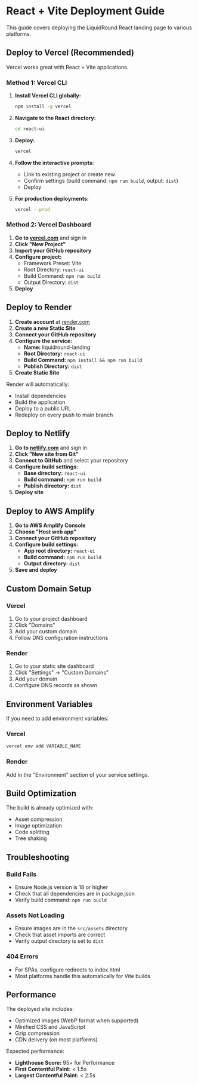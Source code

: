 # React + Vite Deployment Guide

This guide covers deploying the LiquidRound React landing page to various platforms.

## Deploy to Vercel (Recommended)

Vercel works great with React + Vite applications.

### Method 1: Vercel CLI

1. **Install Vercel CLI globally:**
   ```bash
   npm install -g vercel
   ```

2. **Navigate to the React directory:**
   ```bash
   cd react-ui
   ```

3. **Deploy:**
   ```bash
   vercel
   ```

4. **Follow the interactive prompts:**
   - Link to existing project or create new
   - Confirm settings (build command: `npm run build`, output: `dist`)
   - Deploy

5. **For production deployments:**
   ```bash
   vercel --prod
   ```

### Method 2: Vercel Dashboard

1. **Go to [vercel.com](https://vercel.com)** and sign in
2. **Click "New Project"**
3. **Import your GitHub repository**
4. **Configure project:**
   - Framework Preset: Vite
   - Root Directory: `react-ui`
   - Build Command: `npm run build`
   - Output Directory: `dist`
5. **Deploy**

## Deploy to Render

1. **Create account** at [render.com](https://render.com)
2. **Create a new Static Site**
3. **Connect your GitHub repository**
4. **Configure the service:**
   - **Name:** liquidround-landing
   - **Root Directory:** `react-ui`
   - **Build Command:** `npm install && npm run build`
   - **Publish Directory:** `dist`
5. **Create Static Site**

Render will automatically:
- Install dependencies
- Build the application
- Deploy to a public URL
- Redeploy on every push to main branch

## Deploy to Netlify

1. **Go to [netlify.com](https://netlify.com)** and sign in
2. **Click "New site from Git"**
3. **Connect to GitHub** and select your repository
4. **Configure build settings:**
   - **Base directory:** `react-ui`
   - **Build command:** `npm run build`
   - **Publish directory:** `dist`
5. **Deploy site**

## Deploy to AWS Amplify

1. **Go to AWS Amplify Console**
2. **Choose "Host web app"**
3. **Connect your GitHub repository**
4. **Configure build settings:**
   - **App root directory:** `react-ui`
   - **Build command:** `npm run build`
   - **Output directory:** `dist`
5. **Save and deploy**

## Custom Domain Setup

### Vercel
1. Go to your project dashboard
2. Click "Domains"
3. Add your custom domain
4. Follow DNS configuration instructions

### Render
1. Go to your static site dashboard
2. Click "Settings" → "Custom Domains"
3. Add your domain
4. Configure DNS records as shown

## Environment Variables

If you need to add environment variables:

### Vercel
```bash
vercel env add VARIABLE_NAME
```

### Render
Add in the "Environment" section of your service settings.

## Build Optimization

The build is already optimized with:
- Asset compression
- Image optimization
- Code splitting
- Tree shaking

## Troubleshooting

### Build Fails
- Ensure Node.js version is 18 or higher
- Check that all dependencies are in package.json
- Verify build command: `npm run build`

### Assets Not Loading
- Ensure images are in the `src/assets` directory
- Check that asset imports are correct
- Verify output directory is set to `dist`

### 404 Errors
- For SPAs, configure redirects to index.html
- Most platforms handle this automatically for Vite builds

## Performance

The deployed site includes:
- Optimized images (WebP format when supported)
- Minified CSS and JavaScript
- Gzip compression
- CDN delivery (on most platforms)

Expected performance:
- **Lighthouse Score:** 95+ for Performance
- **First Contentful Paint:** < 1.5s
- **Largest Contentful Paint:** < 2.5s

